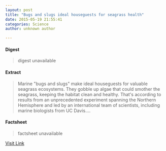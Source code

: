 ```yaml
---
layout: post
title: "Bugs and slugs ideal houseguests for seagrass health"
date: 2015-05-19 21:55:41
categories: Science
author: unknown author

---
```



#### Digest
>digest unavailable

#### Extract
>Marine "bugs and slugs" make ideal houseguests for valuable seagrass ecosystems. They gobble up algae that could smother the seagrass, keeping the habitat clean and healthy. That's according to results from an unprecedented experiment spanning the Northern Hemisphere and led by an international team of scientists, including marine biologists from UC Davis....

#### Factsheet
>factsheet unavailable

[Visit Link](http://phys.org/news351276852.html)


